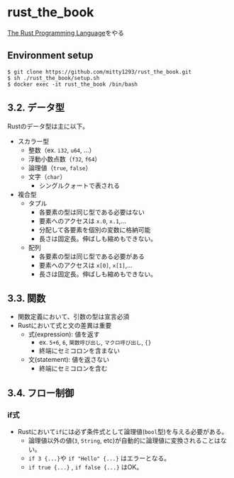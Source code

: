 # rust_the_book
[The Rust Programming Language](https://doc.rust-jp.rs/book-ja/title-page.html)をやる
## Environment setup
```shell
$ git clone https://github.com/mitty1293/rust_the_book.git
$ sh ./rust_the_book/setup.sh
$ docker exec -it rust_the_book /bin/bash
```
## 3.2. データ型
Rustのデータ型は主に以下。
* スカラー型
    * 整数（ex. `i32`, `u64`, ...）
    * 浮動小数点数（`f32`, `f64`）
    * 論理値（`true`, `false`）
    * 文字（`char`）
        * シングルクォートで表される
* 複合型
    * タプル
        * 各要素の型は同じ型である必要はない
        * 要素へのアクセスは `x.0`, `x.1`,...
        * 分配して各要素を個別の変数に格納可能
        * 長さは固定長。伸ばしも縮めもできない。
    * 配列
        * 各要素の型は同じ型である必要がある
        * 要素へのアクセスは `x[0]`, `x[1]`,...
        * 長さは固定長。伸ばしも縮めもできない。
## 3.3. 関数
* 関数定義において、引数の型は宣言必須
* Rustにおいて式と文の差異は重要
    * 式(expression): 値を返す
        * ex. `5+6`, `6`, `関数呼び出し`, `マクロ呼び出し`, `{}`
        * 終端にセミコロンを含まない
    * 文(statement): 値を返さない
        * 終端にセミコロンを含む
## 3.4. フロー制御
### if式
* Rustにおいて`if`には必ず条件式として論理値(`bool`型)を与える必要がある。
    * 論理値以外の値(`3`, `String`, etc)が自動的に論理値に変換されることはない。
    * `if 3 {...}`や `if "Hello" {...}` はエラーとなる。
    * `if true {...}` , `if false {...}` はOK。